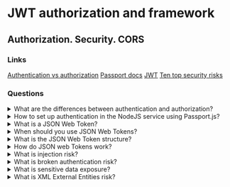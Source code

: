 # JWT authorization and framework

## Authorization. Security. CORS

### Links
[Authentication vs authorization](https://medium.datadriveninvestor.com/authentication-vs-authorization-716fea914d55)
[Passport docs](http://www.passportjs.org/docs/)
[JWT](https://jwt.io/introduction)
[Ten top security risks](https://owasp.org/www-project-top-ten/)

### Questions

<details>
  <summary>What are the differences between authentication and authorization?</summary>
  
  A lot of times, authentication and authorization are mixed sentences. But they have differences between each other.

  Authentication is validating user credentials such as username, password, etc. An authenticating system usually identities users by a username and password. Besides, the auth systems could have different elements. Based on the security level, authentication factors can vary from one of the following:
  
  * Single-Factor Authentication: This is the simplest form of authentication method, which requires a password to grant user access to a particular system such as a website or a network. 
  
  * Two-Factor Authentication: This is the most popular and safe authentication type. It requires not only a username and password but also a piece of information only the user knows. 
  
  * Multi-Factor Authentication: This is the most advanced type of authentication, which requires two or more levels of security from independent categories of authentication to grant user access to the system.
  
  Authorization is a process that allows getting access to resources such as files, databases, APIs, etc. So authorization verifies user rights.

</details>

<details>
  <summary>How to set up authentication in the NodeJS service using Passport.js?</summary>
  
  Passport is authentication middleware for Node.js. Extremely flexible and modular. Any application based on express.js can use it. A comprehensive set of strategies support authentication using a username and password, Facebook, Twitter, and more.
  
  So for using, it is possible to install Passport.js and one or more strategies. For more look into documentation.

</details>

<details>
  <summary>What is a JSON Web Token?</summary>
  
  JSON Web Token (JWT) is an open standard (RFC 7519) that defines a compact and self-contained way for securely transmitting information between parties as a JSON object. This information can be verified and trusted because it is digitally signed.

</details>

<details>
  <summary>When should you use JSON Web Tokens?</summary>
  
  It is possible to use JWT for authorization and information exchange:

  * Authorization: It is the most common scenario for using JWT. After the login process, each request will include the JWT, which allows getting access.
  
  * Information Exchange: JSON Web Tokens are a good way of securely transmitting information between parties. Because JWTs can be signed - for example, using public/private key pairs - you can be sure the senders are who they say they are.

</details>

<details>
  <summary>What is the JSON Web Token structure?</summary>
  
  JWT contains three parts:

  * Header. Generally, it has two values: type of the token (JWT), and the signing algorithm, such as HMAC SHA256 or RSA.
  
  * Payload. The part of the token, which contains the claims. There are three types of claims: registered, public, and private.
  
  * Signature. It allows verifying that the message wasn't changed.

</details>

<details>
  <summary>How do JSON web Tokens work?</summary>

  In authentication, when the user successfully logs in using their credentials, the server returns JWT. In general, you should not keep tokens longer than required.

  Whenever the user wants to access a protected route or resource, the user agent should send the JWT, typically in the Authorization header using the Bearer schema.

</details>

<details>
  <summary>What is injection risk?</summary>

  The injection flaws, such as SQL, NoSQL, OS, and LDAP injection, occur when an application includes untrusted data as part of a command or query. So attackers can trick and run some commands without proper authorization. So, the application can lose, change data or disclose them to unauthorized parties. From time to time, it is possible to lose control of a host.

  The application is vulnerable to attack when:

  * User-supplied data is not validated, filtered, or sanitized by the application.
  The application uses dynamic queries or non-parameterized calls without context-aware escaping.

  * Hostile data are used within object-relational mapping (ORM) search parameters to extract additional, sensitive records.

  * Dangerous data are used or concatenated, such that the SQL or command contains both structure and hostile data in dynamic queries or stored procedures.

  Solving:

  * The preferred option is to use a safe API, which avoids using the interpreter entirely or provides a parameterized interface or migrate to use Object Relational Mapping Tools (ORMs).

  * Use positive or whitelist server-side input validation. It is not a complete defence as many applications require special characters, such as text areas or APIs for mobile applications.

  * For any residual dynamic queries, escape special characters.

  * Use LIMIT and other SQL controls within queries to prevent mass disclosure of records in case of SQL injection.

  Example:
  
  An application uses untrusted data in the construction of the following vulnerable SQL call:
  
  ```String query = "SELECT * FROM accounts WHERE custID='" + request.getParameter("id") + "'";```

  In both cases, the attacker modifies the id parameter value in their browser to send: ```' or '1'='1```. For example:

  ```http://example.com/app/accountView?id=' or '1'='1```

</details>

<details>
  <summary>What is broken authentication risk?</summary>

  Application authentication and session management functionality often have an implementation that allows attackers to compromise passwords, keys, session tokens, etc.

  Confirmation of the user identity, authentication, and session management is critical to protect against authentication-related attacks. There may be authentication weaknesses if the application:

  * Permit automated attacks such as credential stuffing, where the attacker has a list of valid usernames and passwords.

  * Permit brute force or other automated attacks.

  * Permit default, weak, or well-known passwords, such as Password1 or admin/admin.

  * Use weak or ineffective credential recovery and forget password processes, such as knowledge-based answers, which cannot be made safe.

  * Uses plain text, encrypted, or weakly hashed passwords (see A3:2017-Sensitive Data Exposure).

  * Have missing or ineffective multi-factor authentication.

  * Exposes Session IDs in the URL (e.g., URL rewriting).

  * Do not rotate Session IDs after successful login.

  * Do not invalidate Session IDs. User sessions or authentication tokens.

  Solving:

  * Where possible, implement multi-factor authentication to prevent credential stuffing, brute force, and stolen credential reuse attacks.

  * Do not ship or deploy with any default credentials, particularly for admin users.

  * Implement weak password checks, such as testing new or changed passwords against a list of the top 10000 worst passwords.

  * Align password length, complexity and rotation policies.

  * Ensure registration, credential recovery, and API pathways have protection against account enumeration attacks by using the same messages for all outcomes.

  * Limit or increasingly delay failed login attempts. Log all failures and alert administrators when credential stuffing, brute force, or other attacks are detected.

  * Use a server-side, secure, built-in session manager that generates a new random session ID with high entropy after login. Session IDs should not be in the URL, be securely stored and invalidated after logout, idle, and absolute timeouts.

</details>

<details>
  <summary>What is sensitive data exposure?</summary>

  Many web applications and APIs do not protect sensitive data, such as financial, healthcare, and PII. Attackers may steal or modify such weakly protected data to conduct credit card fraud, identity theft, or other crimes. Sensitive data may be compromised without extra protection, such as encryption at rest or in transit, and requires special precautions when exchanged with the browser.

  The first thing is to determine the protection needs of data in transit and at rest. For example, passwords, credit card numbers, health records, personal information and business secrets require extra protection. For all such data:

  * Protocols such as HTTP, SMTP and FTP should be concerned because they transmit data into clear text.

  * Using old or weak cryptographic algorithms.

  * Using weak crypto keys.

  * Using not enforced encryption.

  * Using invalid certificates.

  Do the following, at a minimum, and consult the references:

  * Classify data processed, stored or transmitted by an application. Identify which data is sensitive according to privacy laws, regulatory requirements, or business needs.

  * Apply controls as per the classification.

  * Avoid storing sensitive data unnecessarily. Discard it as soon as possible or use PCI DSS compliant tokenization or even truncation. 

  * Make sure to encrypt all sensitive data at rest.

  * Ensure up-to-date and more secure standard algorithms, protocols, and keys are in place; use proper key management.

  * Encrypt all data in transit with security protocols such as TLS with perfect forward secrecy (PFS) cyphers.

  * Disable caching for a response that contains sensitive data.

  * Store passwords using adaptive and salted hashing functions with a work factor (delay factor).

  * Verification.

</details>

<details>
  <summary>What is XML External Entities risk?</summary>

  Many older or poorly configured XML processors evaluate external entity references within XML documents. It is possible to use external entities to disclose internal files using the file URI handler, internal file shares, internal port scanning, remote code execution, and denial of service attacks.

  Applications and in particular XML-based web services or downstream integrations might be vulnerable to attack if:

  * To use untrusted data.

  * Any of the XML processors in the application has document type definitions (DTDs) enabled. As the exact mechanism for disabling DTD processing varies by the processor.

  * SAML protocol for identity processing within federated security or single sign-on (SSO) purposes. SAML uses XML for identity assertions and may be vulnerable.

  * If the application uses SOAP before version 1.2, it is likely susceptible to XXE attacks.

  Developer training is essential to identify and mitigate XXE. Besides that, preventing XXE requires:

  * Whenever possible, use less complex data formats (JSON) and avoid serialization of sensitive data.

  * Patch or upgrade all XML processors and libraries.

  * Disable XML external entity and DTD processing in all XML parsers in the application.

  * Implement positive server-side input validation, filtering, or sanitization to prevent hostile data within XML documents, headers, or nodes.

  * Verify that XML or XSL file upload functionality validates incoming XML using XSD validation or similar.

  * SAST tools can help detect XXE in source code, although manual code review is the best alternative in large, complex applications with many integrations.

</details>
